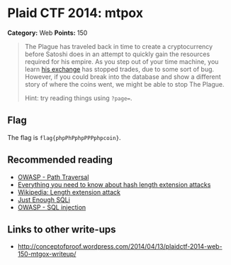 # Plaid CTF 2014: mtpox

**Category:** Web
**Points:** 150

> The Plague has traveled back in time to create a cryptocurrency before Satoshi does in an attempt to quickly gain the resources required for his empire. As you step out of your time machine, you learn [his exchange](http://54.211.6.40/) has stopped trades, due to some sort of bug. However, if you could break into the database and show a different story of where the coins went, we might be able to stop The Plague.
>
> Hint: try reading things using `?page=`.

## Flag
The flag is `flag{phpPhPphpPPPphpcoin}`.

## Recommended reading
* [OWASP - Path Traversal](https://www.owasp.org/index.php/Path_Traversal)
* [Everything you need to know about hash length extension attacks](https://blog.skullsecurity.org/2012/everything-you-need-to-know-about-hash-length-extension-attacks)
* [Wikipedia: Length extension attack](http://en.wikipedia.org/wiki/Length%5C_extension%5C_attack)
* [Just Enough SQLi](http://achatz.me/just-enough-sqli/)
* [OWASP - SQL injection](https://www.owasp.org/index.php/SQL_Injection)


## Links to other write-ups
* <http://conceptofproof.wordpress.com/2014/04/13/plaidctf-2014-web-150-mtgox-writeup/>
